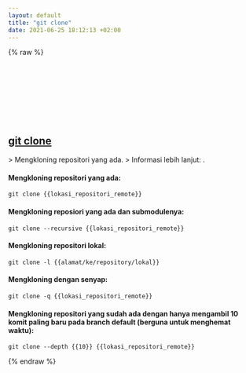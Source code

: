 ```yaml
---
layout: default
title: "git clone"
date: 2021-06-25 18:12:13 +02:00
---
```

{% raw %}
<h2 id="git-clone">
  <a href="/id/common/git-clone.html">git clone</a> <a href="#git-clone"><svg class="icon">
    <use href="/assets/images/unicode_sprite.svg#link" />
  </svg></a>
</h2>
> Mengkloning repositori yang ada.
> Informasi lebih lanjut: <https://git-scm.com/docs/git-clone>.

#### Mengkloning repositori yang ada:
```shell
git clone {{lokasi_repositori_remote}}
```
#### Mengkloning reposiori yang ada dan submodulenya:
```shell
git clone --recursive {{lokasi_repositori_remote}}
```
#### Mengkloning repositori lokal:
```shell
git clone -l {{alamat/ke/repository/lokal}}
```
#### Mengkloning dengan senyap:
```shell
git clone -q {{lokasi_repositori_remote}}
```
#### Mengkloning repositori yang sudah ada dengan hanya mengambil 10 komit paling baru pada branch default (berguna untuk menghemat waktu):
```shell
git clone --depth {{10}} {{lokasi_repositori_remote}}
```
{% endraw %}
